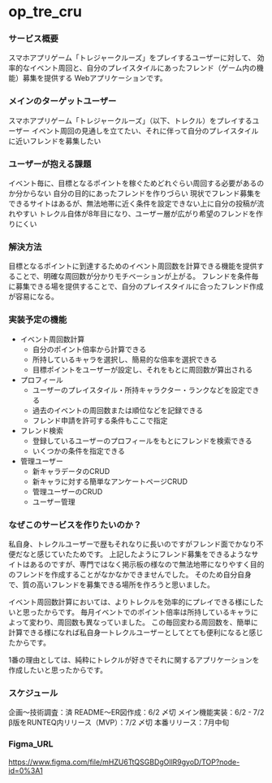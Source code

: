 # op_tre_cru

### サービス概要
スマホアプリゲーム「トレジャークルーズ」をプレイするユーザーに対して、
効率的なイベント周回と、自分のプレイスタイルにあったフレンド（ゲーム内の機能）募集を提供する
Webアプリケーションです。

### メインのターゲットユーザー
スマホアプリゲーム「トレジャークルーズ」（以下、トレクル）をプレイするユーザー
イベント周回の見通しを立てたい、それに伴って自分のプレイスタイルに近いフレンドを募集したい

### ユーザーが抱える課題
イベント毎に、目標となるポイントを稼ぐためどれぐらい周回する必要があるのか分からない
自分の目的にあったフレンドを作りづらい
現状でフレンド募集をできるサイトはあるが、無法地帯に近く条件を設定できない上に自分の投稿が流れやすい
トレクル自体が8年目になり、ユーザー層が広がり希望のフレンドを作りにくい

### 解決方法
目標となるポイントに到達するためのイベント周回数を計算できる機能を提供することで、明確な周回数が分かりモチベーションが上がる。
フレンドを条件毎に募集できる場を提供することで、自分のプレイスタイルに合ったフレンド作成が容易になる。

### 実装予定の機能
- イベント周回数計算
  - 自分のポイント倍率から計算できる
  - 所持しているキャラを選択し、簡易的な倍率を選択できる
  - 目標ポイントをユーザーが設定し、それをもとに周回数が算出される
- プロフィール
  - ユーザーのプレイスタイル・所持キャラクター・ランクなどを設定できる
  - 過去のイベントの周回数または順位などを記録できる
  - フレンド申請を許可する条件もここで指定
- フレンド検索
  - 登録しているユーザーのプロフィールをもとにフレンドを検索できる
  - いくつかの条件を指定できる
- 管理ユーザー
  - 新キャラデータのCRUD
  - 新キャラに対する簡単なアンケートページCRUD
  - 管理ユーザーのCRUD
  - ユーザー管理

### なぜこのサービスを作りたいのか？
私自身、トレクルユーザーで歴もそれなりに長いのですがフレンド面でかなり不便だなと感じていたためです。
上記したようにフレンド募集をできるようなサイトはあるのですが、専門ではなく掲示板の様なので無法地帯になりやすく目的のフレンドを作成することがなかなかできませんでした。
そのため自分自身で、質の高いフレンドを募集できる場所を作ろうと思いました。

イベント周回数計算においては、よりトレクルを効率的にプレイできる様にしたいと思ったからです。
毎月イベントでのポイント倍率は所持しているキャラによって変わり、周回数も異なっていました。
この毎回変わる周回数を、簡単に計算できる様になれば私自身一トレクルユーザーとしてとても便利になると感じたからです。

1番の理由としては、純粋にトレクルが好きでそれに関するアプリケーションを作成したいと思ったからです。

### スケジュール
企画〜技術調査：済
README〜ER図作成：6/2 〆切
メイン機能実装：6/2 - 7/2
β版をRUNTEQ内リリース（MVP）：7/2 〆切
本番リリース：7月中旬

### Figma_URL
https://www.figma.com/file/mHZU6TtQSGBDgOllR9gyoD/TOP?node-id=0%3A1